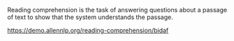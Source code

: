 Reading comprehension is the task of answering questions about a passage of text to show that the system understands the passage.

https://demo.allennlp.org/reading-comprehension/bidaf


